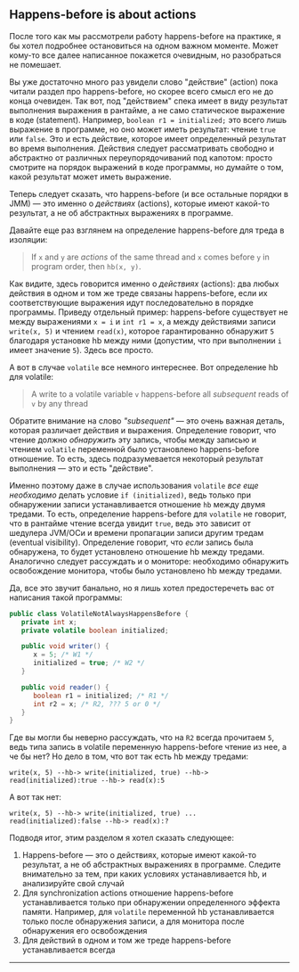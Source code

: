 ## Happens-before is about actions

  

После того как мы рассмотрели работу happens-before на практике, я бы хотел подробнее остановиться на одном важном моменте. Может кому-то все далее написанное покажется очевидным, но разобраться не помешает.

  

Вы уже достаточно много раз увидели слово "действие" (action) пока читали раздел про happens-before, но скорее всего смысл его не до конца очевиден. Так вот, под "действием" спека имеет в виду результат выполнения выражения в рантайме, а не само статическое выражение в коде (statement). Например, `boolean r1 = initialized;` это всего лишь выражение в программе, но оно может иметь результат: чтение `true` или `false`. Это и есть действие, которое имеет определенный результат во время выполнения. Действия следует рассматривать свободно и абстрактно от различных переупорядочиваний под капотом: просто смотрите на порядок выражений в коде программы, но думайте о том, какой результат может иметь выражение.

  

Теперь следует сказать, что happens-before (и все остальные порядки в JMM) — это именно о *действиях* (actions), которые имеют какой-то результат, а не об абстрактных выражениях в программе.

  

Давайте еще раз взглянем на определение happens-before для треда в изоляции:

  

> If `x` and `y` are *actions* of the same thread and `x` comes before `y` in program order, then `hb(x, y)`.

Как видите, здесь говорится именно о *действиях* (actions): два любых действия в одном и том же треде связаны happens-before, если их соответствующие выражения идут последовательно в порядке программы. Приведу отдельный пример: happens-before существует не между выражениями `x = i` и `int r1 = x`, а между действиями записи `write(x, 5)` и чтением `read(x)`, которое гарантированно обнаружит `5` благодаря установке hb между ними (допустим, что при выполнении `i` имеет значение `5`). Здесь все просто.

  

А вот в случае `volatile` все немного интереснее. Вот определение hb для volatile:

  

> A write to a volatile variable `v` happens-before all *subsequent* reads of `v` by any thread

Обратите внимание на слово *"subsequent"* — это очень важная деталь, которая различает действия и выражения. Определение говорит, что чтение должно *обнаружить* эту запись, чтобы между записью и чтением `volatile` переменной было установлено happens-before отношение. То есть, здесь подразумевается некоторый результат выполнения — это и есть "действие".

  

Именно поэтому даже в случае использования `volatile` *все еще необходимо* делать условие `if (initialized)`, ведь только при обнаружении записи устанавливается отношение `hb` между двумя тредами. То есть, определение happens-before для `volatile` не говорит, что в рантайме чтение всегда увидит `true`, ведь это зависит от шедулера JVM/ОСи и времени пропагации записи другим тредам (eventual visibility). Определение говорит, что *если* запись была обнаружена, то будет установлено отношение hb между тредами. Аналогично следует рассуждать и о мониторе: необходимо обнаружить освобождение монитора, чтобы было установлено hb между тредами.

  

Да, все это звучит банально, но я лишь хотел предостеречеть вас от написания такой программы:

  
```java
public class VolatileNotAlwaysHappensBefore {
   private int x;
   private volatile boolean initialized;

   public void writer() {
      x = 5; /* W1 */
      initialized = true; /* W2 */
   }

   public void reader() {
      boolean r1 = initialized; /* R1 */
      int r2 = x; /* R2, ??? 5 or 0 */
   }
}
```
  

Где вы могли бы неверно рассуждать, что на `R2` всегда прочитаем `5`, ведь типа запись в volatile переменную happens-before чтение из нее, а че бы нет? Но дело в том, что вот так есть hb между тредами:

  
```
write(x, 5) --hb-> write(initialized, true) --hb-> read(initialized):true --hb-> read(x):5
```
  

А вот так нет:

  
```
write(x, 5) --hb-> write(initialized, true) ... read(initialized):false --hb-> read(x):?
```
  

Подводя итог, этим разделом я хотел сказать следующее:

  
1. Happens-before — это о действиях, которые имеют какой-то результат, а не об абстрактных выражениях в программе. Следите внимательно за тем, при каких условиях устанавливается hb, и анализируйте свой случай
2. Для synchronization actions отношение happens-before устанавливается только при обнаружении определенного эффекта памяти. Например, для `volatile` переменной hb устанавливается только после обнаружения записи, а для монитора после обнаружения его освобождения
3. Для действий в одном и том же треде happens-before устанавливается всегда
  

---

  
